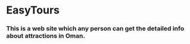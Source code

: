 # EasyTours
### This is a web site which any person can get the detailed info about attractions in Oman.
